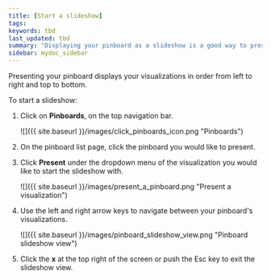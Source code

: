 ```yaml
---
title: [Start a slideshow]
tags:
keywords: tbd
last_updated: tbd
summary: "Displaying your pinboard as a slideshow is a good way to present its contents to others."
sidebar: mydoc_sidebar
---
```

Presenting your pinboard displays your visualizations in order from left to right and top to bottom.

To start a slideshow:

1. Click on **Pinboards**, on the top navigation bar.

     ![]({{ site.baseurl }}/images/click_pinboards_icon.png "Pinboards")

2. On the pinboard list page, click the pinboard you would like to present.
3. Click **Present** under the dropdown menu of the visualization you would like to start the slideshow with.

     ![]({{ site.baseurl }}/images/present_a_pinboard.png "Present a visualization")

4. Use the left and right arrow keys to navigate between your pinboard's visualizations.

     ![]({{ site.baseurl }}/images/pinboard_slideshow_view.png "Pinboard slideshow view")

5. Click the **x** at the top right of the screen or push the Esc key to exit the slideshow view.
